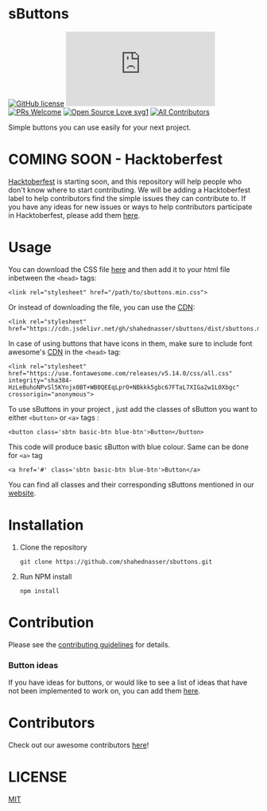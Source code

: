 # sButtons
[![GitHub license](https://img.shields.io/github/license/Naereen/StrapDown.js.svg)](./LICENSE.md) [![Small Size!](https://badge-size.herokuapp.com/shahednasser/sbuttons/master/dist/sbuttons.min.css)](https://github.com/shahednasser/sbuttons/blob/master/dist/sbuttons.min.css)
 [![PRs Welcome](https://img.shields.io/badge/PRs-welcome-brightgreen.svg?style=flat-square)](./CONTRIBUTING.md) [![Open Source Love svg1](https://badges.frapsoft.com/os/v1/open-source.svg?v=103)](./CONTRIBUTING.md) <!-- ALL-CONTRIBUTORS-BADGE:START - Do not remove or modify this section -->
[![All Contributors](https://img.shields.io/badge/all_contributors-29-orange.svg?style=flat-square)](./CONTRIBUTERS.md)
<!-- ALL-CONTRIBUTORS-BADGE:END --> 

  
Simple buttons you can use easily for your next project.

# COMING SOON - Hacktoberfest

[Hacktoberfest](https://hacktoberfest.digitalocean.com/) is starting soon, and this repository will help people who don't know where to start contributing. We will be adding a Hacktoberfest label to help contributors find the simple issues they can contribute to. If you have any ideas for new issues or ways to help contributors participate in Hacktoberfest, please add them [here](https://github.com/shahednasser/sbuttons/issues/161).

# Usage
You can download the CSS file [here](https://github.com/shahednasser/sbuttons/blob/master/dist/sbuttons.min.css) and then add it to your html file inbetween the `<head>` tags:

```
<link rel="stylesheet" href="/path/to/sbuttons.min.css">
```

Or instead of downloading the file, you can use the [CDN](https://cdn.jsdelivr.net/gh/shahednasser/sbuttons/dist/sbuttons.min.css):

```
<link rel="stylesheet" href="https://cdn.jsdelivr.net/gh/shahednasser/sbuttons/dist/sbuttons.min.css">
```

In case of using buttons that have icons in them, make sure to include font awesome's [CDN](https://use.fontawesome.com/releases/v5.14.0/css/all.css) in the `<head>` tag:

```
<link rel="stylesheet" href="https://use.fontawesome.com/releases/v5.14.0/css/all.css" integrity="sha384-HzLeBuhoNPvSl5KYnjx0BT+WB0QEEqLprO+NBkkk5gbc67FTaL7XIGa2w1L0Xbgc" crossorigin="anonymous">
```
To use sButtons in your project , just add the classes of sButton you want to either  ```<button>``` or ```<a>``` tags :

```
<button class='sbtn basic-btn blue-btn'>Button</button>
```
This code will produce basic sButton with blue colour. Same can be done for ```<a>``` tag

```
<a href='#' class='sbtn basic-btn blue-btn'>Button</a>
```
You can find all classes and their corresponding sButtons mentioned in our [website](https://shahednasser.github.io/sbuttons/). 

# Installation

1. Clone the repository
   ```
   git clone https://github.com/shahednasser/sbuttons.git
   ```
2. Run NPM install
   ```
   npm install
   ```

# Contribution

Please see the [contributing guidelines](./CONTRIBUTING.md) for details.

### Button ideas

If you have ideas for buttons, or would like to see a list of ideas that have not been implemented to work on, you can add them [here](./BUTTON_IDEAS.md).

# Contributors

Check out our awesome contributors [here](./CONTRIBUTERS.md)!

# LICENSE

[MIT](./LICENSE)
